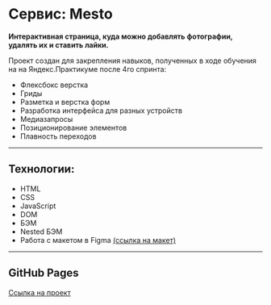 # Сервис: Mesto

**Интерактивная страница, куда можно добавлять фотографии, удалять их и ставить лайки.**

Проект создан для закрепления навыков, полученных в ходе обучения на на Яндекс.Практикуме после 4го спринта:
* Флексбокс верстка
* Гриды
* Разметка и верстка форм
* Разработка интерфейса для разных устройств
* Медиазапросы
* Позиционирование элементов
* Плавность переходов

------

## Технологии:
* HTML
* CSS
* JavaScript
* DOM
* БЭМ
* Nested БЭМ
* Работа с макетом в Figma [(ссылка на макет)](https://www.figma.com/file/2cn9N9jSkmxD84oJik7xL7/JavaScript.-Sprint-4?node-id=0%3A1)

------

## GitHub Pages
[Ссылка на проект](https://eleonora-radina.github.io/mesto/ "Тут ссылка на проект :)")
